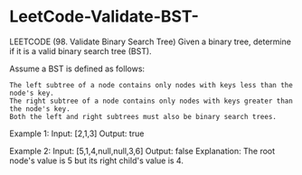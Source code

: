 # LeetCode-Validate-BST-
LEETCODE (98. Validate Binary Search Tree)
Given a binary tree, determine if it is a valid binary search tree (BST).

Assume a BST is defined as follows:

    The left subtree of a node contains only nodes with keys less than the node's key.
    The right subtree of a node contains only nodes with keys greater than the node's key.
    Both the left and right subtrees must also be binary search trees.

 

Example 1:
Input: [2,1,3]
Output: true

Example 2:
Input: [5,1,4,null,null,3,6]
Output: false
Explanation: The root node's value is 5 but its right child's value is 4.

